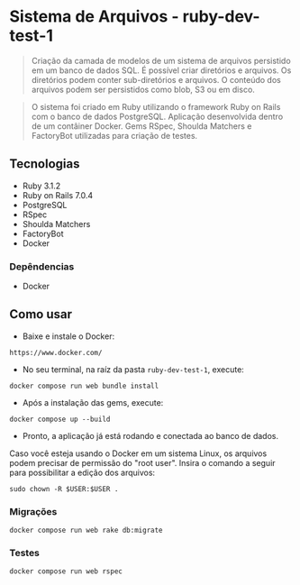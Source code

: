# Sistema de Arquivos - ruby-dev-test-1

> Criação da camada de modelos de um sistema de arquivos persistido em um banco de dados SQL. É possível criar diretórios e arquivos. Os diretórios podem conter sub-diretórios e arquivos. O conteúdo dos arquivos podem ser persistidos como blob, S3 ou em disco.

> O sistema foi criado em Ruby utilizando o framework Ruby on Rails com o banco de dados PostgreSQL. Aplicação desenvolvida dentro de um contâiner Docker. Gems RSpec, Shoulda Matchers e FactoryBot utilizadas para criação de testes.

## Tecnologias
- Ruby 3.1.2
- Ruby on Rails 7.0.4
- PostgreSQL
- RSpec
- Shoulda Matchers
- FactoryBot
- Docker

### Depêndencias
- Docker

## Como usar
- Baixe e instale o Docker:
```
https://www.docker.com/
```
- No seu terminal, na raíz da pasta ``ruby-dev-test-1``, execute:
```
docker compose run web bundle install
```
- Após a instalação das gems, execute:
```
docker compose up --build
```
- Pronto, a aplicação já está rodando e conectada ao banco de dados.

Caso você esteja usando o Docker em um sistema Linux, os arquivos podem precisar de permissão do "root user". Insira o comando a seguir para possibilitar a edição dos arquivos:
```
sudo chown -R $USER:$USER .
```

### Migrações
```
docker compose run web rake db:migrate
```

### Testes
```
docker compose run web rspec
```
